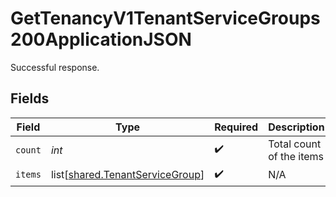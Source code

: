 # GetTenancyV1TenantServiceGroups200ApplicationJSON

Successful response.


## Fields

| Field                                                                        | Type                                                                         | Required                                                                     | Description                                                                  |
| ---------------------------------------------------------------------------- | ---------------------------------------------------------------------------- | ---------------------------------------------------------------------------- | ---------------------------------------------------------------------------- |
| `count`                                                                      | *int*                                                                        | :heavy_check_mark:                                                           | Total count of the items                                                     |
| `items`                                                                      | list[[shared.TenantServiceGroup](../../models/shared/tenantservicegroup.md)] | :heavy_check_mark:                                                           | N/A                                                                          |